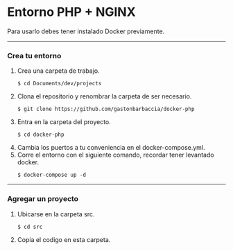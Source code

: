 # Entorno PHP + NGINX


Para usarlo debes tener instalado Docker previamente.

---

### Crea tu entorno

1. Crea una carpeta de trabajo.
    ```
    $ cd Documents/dev/projects
    ```
2. Clona el repositorio y renombrar la carpeta de ser necesario.
    ```
    $ git clone https://github.com/gastonbarbaccia/docker-php
    ```
3. Entra en la carpeta del proyecto.
    ```
    $ cd docker-php
    ```
4. Cambia los puertos a tu conveniencia en el docker-compose.yml.
5. Corre el entorno con el siguiente comando, recordar tener levantado docker.
    ```
    $ docker-compose up -d
    ```

---

### Agregar un proyecto


1. Ubicarse en la carpeta src.
    ```
    $ cd src
    ```
2. Copia el codigo en esta carpeta.

